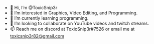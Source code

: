 - 👋 Hi, I’m @ToxicSnip3r
- 👀 I’m interested in Graphics, Video Editing, and Programming. 
- 🌱 I’m currently learning programming.
- 💞️ I’m looking to collaborate on YouTube videos and twitch streams.
- 📫 Reach me on discord at ToxicSnip3r#7526 or email me at toxicsnip3r82@gmail.com

<!---
ToxicSnip3r/ToxicSnip3r is a ✨ special ✨ repository because its `README.md` (this file) appears on your GitHub profile.
You can click the Preview link to take a look at your changes.
--->
